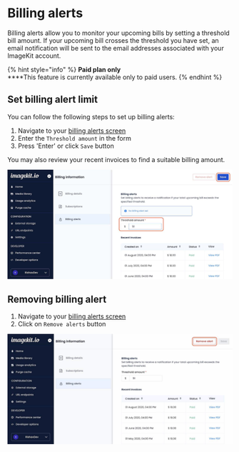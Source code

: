 # Billing alerts

Billing alerts allow you to monitor your upcoming bills by setting a threshold bill amount. If your upcoming bill crosses the threshold you have set, an email notification will be sent to the email addresses associated with your ImageKit account.

{% hint style="info" %}
**Paid plan only**\
****This feature is currently available only to paid users.
{% endhint %}

## Set billing alert limit

You can follow the following steps to set up billing alerts:

1. Navigate to your [billing alerts screen](https://imagekit.io/dashboard/billing/alerts)
2. Enter the `Threshold amount` in the form
3. Press 'Enter' or click `Save` button

You may also review your recent invoices to find a suitable billing amount.

![set-billing-alert-screenshot](<../.gitbook/assets/set-billing-alert.jpg>)

## Removing billing alert

1. Navigate to your [billing alerts screen](https://imagekit.io/dashboard/billing/alerts)
2. Click on `Remove alerts` button

![remove-billing-alert-screenshot](<../.gitbook/assets/remove-billing-alert.jpg>)
